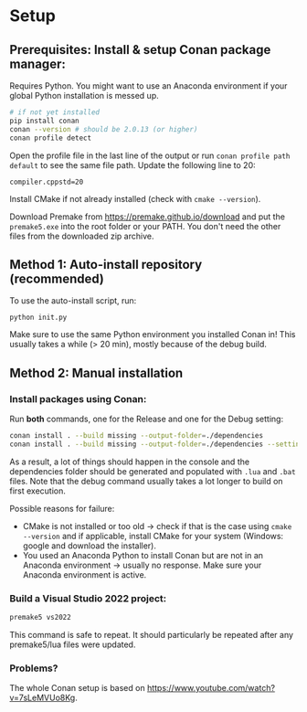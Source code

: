 # Setup

## Prerequisites: Install & setup Conan package manager:
Requires Python. You might want to use an Anaconda environment if your global Python installation is messed up.
```bash
# if not yet installed
pip install conan
conan --version # should be 2.0.13 (or higher)
conan profile detect
```
Open the profile file in the last line of the output or run `conan profile path default` to see the same file path. Update the following line to 20:
```
compiler.cppstd=20
```
Install CMake if not already installed (check with `cmake --version`).

Download Premake from https://premake.github.io/download and put the `premake5.exe` into the root folder or your PATH. You don't need the other files from the downloaded zip archive.

## Method 1: Auto-install repository (recommended)
To use the auto-install script, run:
```
python init.py
```
Make sure to use the same Python environment you installed Conan in! This usually takes a while (> 20 min), mostly because of the debug build.


## Method 2: Manual installation
### Install packages using Conan:
Run **both** commands, one for the Release and one for the Debug setting:
```bash
conan install . --build missing --output-folder=./dependencies
conan install . --build missing --output-folder=./dependencies --settings=build_type=Debug
```
As a result, a lot of things should happen in the console and the dependencies folder should be generated and populated with `.lua` and `.bat` files. Note that the debug command usually takes a lot longer to build on first execution.

Possible reasons for failure:
- CMake is not installed or too old -> check if that is the case using `cmake --version` and if applicable, install CMake for your system (Windows: google and download the installer).
- You used an Anaconda Python to install Conan but are not in an Anaconda environment -> usually no response. Make sure your Anaconda environment is active.

### Build a Visual Studio 2022 project:
```bash
premake5 vs2022
```
This command is safe to repeat. It should particularly be repeated after any premake5/lua files were updated.

### Problems?
The whole Conan setup is based on https://www.youtube.com/watch?v=7sLeMVUo8Kg.
